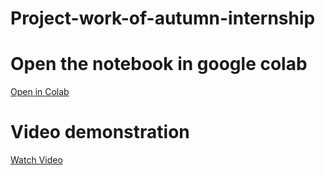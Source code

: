 # Project-work-of-autumn-internship
# Open the notebook in google colab
[Open in Colab](https://colab.research.google.com/github/Sayantaniporel-25/Project-work-of-autumn-internship/blob/main/edit_01_classification_with_logistic_regression_and_random_forests)
# Video demonstration
[Watch Video](https://drive.google.com/file/d/12Yv6ZzhLVW3xSqcZjbDEoa7EiWbjmwqh/view?usp=sharing)

